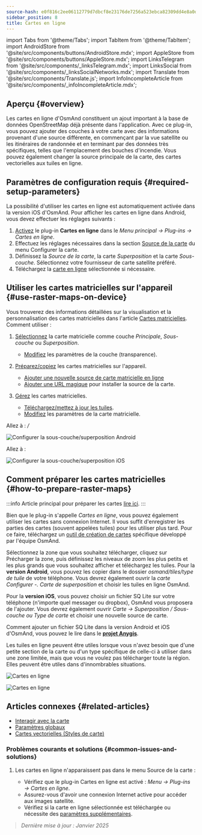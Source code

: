 ```yaml
---
source-hash: e0f816c2ee06112779d7dbcf8e23176de7256a523ebca82309dd4e8a0dd894d4
sidebar_position: 8
title: Cartes en ligne
---
```

import Tabs from '@theme/Tabs';
import TabItem from '@theme/TabItem';
import AndroidStore from '@site/src/components/buttons/AndroidStore.mdx';
import AppleStore from '@site/src/components/buttons/AppleStore.mdx';
import LinksTelegram from '@site/src/components/_linksTelegram.mdx';
import LinksSocial from '@site/src/components/_linksSocialNetworks.mdx';
import Translate from '@site/src/components/Translate.js';
import InfoIncompleteArticle from '@site/src/components/_infoIncompleteArticle.mdx';



## Aperçu {#overview}

Les cartes en ligne d'OsmAnd constituent un ajout important à la base de données OpenStreetMap déjà présente dans l'application. Avec ce plug-in, vous pouvez ajouter des couches à votre carte avec des informations provenant d'une source différente, en commençant par la vue satellite ou les itinéraires de randonnée et en terminant par des données très spécifiques, telles que l'emplacement des bouches d'incendie. Vous pouvez également changer la source principale de la carte, des cartes vectorielles aux tuiles en ligne.


## Paramètres de configuration requis {#required-setup-parameters}

La possibilité d'utiliser les cartes en ligne est automatiquement activée dans la version iOS d'OsmAnd. Pour afficher les cartes en ligne dans Android, vous devez effectuer les réglages suivants :

1. [Activez](../plugins/index.md#enable--disable) le plug-in **Cartes en ligne** dans le *Menu principal → Plug-ins → Cartes en ligne*.
2. Effectuez les réglages nécessaires dans la section [Source de la carte](../map/raster-maps.md#select-raster-maps) du menu Configurer la carte.
3. Définissez la *Source de la carte*, la carte *Superposition* et la carte *Sous-couche*. Sélectionnez votre fournisseur de carte satellite préféré.
4. Téléchargez la [carte en ligne](#how-to-prepare-raster-maps) sélectionnée si nécessaire.


## Utiliser les cartes matricielles sur l'appareil {#use-raster-maps-on-device}

Vous trouverez des informations détaillées sur la visualisation et la personnalisation des cartes matricielles dans l'article [Cartes matricielles](../map/raster-maps.md). Comment utiliser :

1. [Sélectionnez](../map/raster-maps.md#select-raster-maps) la carte matricielle comme couche *Principale*, *Sous-couche* ou *Superposition*.
    - [Modifiez](../map/raster-maps.md#how-to-use-raster-maps) les paramètres de la couche (transparence).

2. [Préparez/copiez](../map/raster-maps.md#prepare--copy-raster-maps-to-device) les cartes matricielles sur l'appareil.
    - [Ajouter une nouvelle source de carte matricielle en ligne](../map/raster-maps.md#add-new-online-raster-map-source)
    - [Ajouter une URL magique](../map/raster-maps.md#magic-url-to-install-map-source) pour installer la source de la carte.

3. [Gérez](../map/raster-maps.md#manage-raster-maps) les cartes matricielles.
    - [Téléchargez/mettez à jour les tuiles](../map/raster-maps.md#download--update-tiles).
    - [Modifiez](../map/raster-maps.md#change-raster-map-parameters) les paramètres de la carte matricielle.


<Tabs groupId="operating-systems" queryString="current-os">

<TabItem value="android" label="Android">

Allez à : *<Translate android="true" ids="shared_string_menu,configure_map,layer_overlay"/> / <Translate android="true" ids="layer_underlay"/>*

![Configurer la sous-couche/superposition Android](@site/static/img/plugins/online-maps/config-underlay-overlay-android.png)

</TabItem>

<TabItem value="ios" label="iOS">

Allez à : *<Translate ios="true" ids="shared_string_menu,configure_map,map_settings_overunder"/>*

![Configurer la sous-couche/superposition iOS](@site/static/img/plugins/online-maps/config-underlay-overlay-ios.png)

</TabItem>

</Tabs>


## Comment préparer les cartes matricielles {#how-to-prepare-raster-maps}

:::info
Article principal pour préparer les cartes [lire ici](https://docs.osmand.net/docs/technical/map-creation/create-offline-maps-yourself#raster-maps-advanced).
:::

Bien que le plug-in s'appelle *Cartes en ligne*, vous pouvez également utiliser les cartes sans connexion Internet. Il vous suffit d'enregistrer les parties des cartes (souvent appelées tuiles) pour les utiliser plus tard. Pour ce faire, téléchargez un [outil de création de cartes](http://download.osmand.net/latest-night-build/OsmAndMapCreator-main.zip) spécifique développé par l'équipe OsmAnd.

Sélectionnez la zone que vous souhaitez télécharger, cliquez sur Précharger la zone, puis définissez les niveaux de zoom les plus petits et les plus grands que vous souhaitez afficher et téléchargez les tuiles.
Pour la <b>version Android</b>, vous pouvez les copier dans le dossier <i>osmand/tiles/*type de tuile*</i> de votre téléphone. Vous devrez également ouvrir la <i>carte Configurer -. Carte de superposition</i> et choisir les tuiles en ligne OsmAnd.

Pour la <b>version iOS</b>, vous pouvez choisir un fichier SQ Lite sur votre téléphone (n'importe quel messager ou dropbox), OsmAnd vous proposera de l'ajouter. Vous devrez également ouvrir <i>Carte → Superposition / Sous-couche ou Type de carte</i> et choisir une nouvelle source de carte.

Comment ajouter un fichier SQ Lite dans la version Android et iOS d'OsmAnd, vous pouvez le lire dans le <a href="https://anygis.ru/Web/Html/Osmand_en"><b>projet Anygis</b></a>.


Les tuiles en ligne peuvent être utiles lorsque vous n'avez besoin que d'une petite section de la carte ou d'un type spécifique de celle-ci à utiliser dans une zone limitée, mais que vous ne voulez pas télécharger toute la région. Elles peuvent être utiles dans d'innombrables situations.

![Cartes en ligne](@site/static/img/plugins/online-maps/map_creator.jpg)

![Cartes en ligne](@site/static/img/plugins/online-maps/map_creator_menu.jpg)


## Articles connexes {#related-articles}

- [Interagir avec la carte](../../user/map/interact-with-map.md)
- [Paramètres globaux](../../user/personal/global-settings.md)
- [Cartes vectorielles (Styles de carte)](../../user/map/vector-maps.md)

### Problèmes courants et solutions {#common-issues-and-solutions}

1. Les cartes en ligne n'apparaissent pas dans le menu Source de la carte :

    - Vérifiez que le plug-in Cartes en ligne est activé : *Menu → Plug-ins → Cartes en ligne*.
    - Assurez-vous d'avoir une connexion Internet active pour accéder aux images satellite.
    - Vérifiez si la carte en ligne sélectionnée est téléchargée ou nécessite des [paramètres supplémentaires](../map/raster-maps.md#select-raster-maps).

> *Dernière mise à jour : Janvier 2025*
